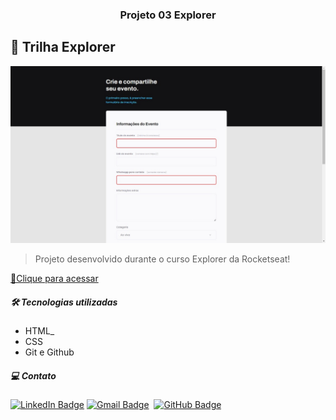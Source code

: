 <h3 align="center"> Projeto 03 Explorer </h3>

## 🚀 Trilha Explorer

![preview](./github/preview.jpeg)

> Projeto desenvolvido durante o curso Explorer da Rocketseat!

[🔗Clique para acessar](https://formulario-evento.vercel.app/)

##### 🛠 Tecnologias utilizadas

- HTML_
- CSS
- Git e Github

##### 💻 Contato

<a href="https://www.linkedin.com/in/isabel-pereira-543b2a23a/" target="_blank"><img src="https://img.shields.io/badge/LinkedIn-0077B5?style=flat&logo=linkedin&logoColor=white" alt="LinkedIn Badge" height="20"></a>&nbsp;<a href="mailto:isabelalvaro116@gmail.com" target="_blank"><img src="https://img.shields.io/badge/Gmail-D14836?style=flat&logo=gmail&logoColor=white" alt="Gmail Badge" height="20"></a>&nbsp;&nbsp;<a href="https://github.com/IsabelNtanda" target="_blank"><img src="https://img.shields.io/badge/GitHub-100000?style=flat&logo=github&logoColor=white" alt="GitHub Badge" height="25"></a>&nbsp;

<br clear="left"/>


